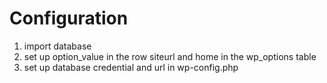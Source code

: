 # Configuration
1. import database
2. set up option_value in the row siteurl and home in the wp_options table
3. set up database credential and url in wp-config.php
